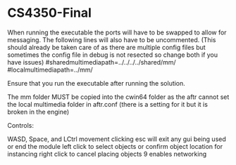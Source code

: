 # CS4350-Final

When running the executable the ports will have to be swapped to allow for messaging. The following lines will also have to be uncommented. (This should already be taken care of as there are multiple config files but sometimes the config file in debug is not resected so change both if you have issues)
#sharedmultimediapath=../../../../shared/mm/
#localmultimediapath=../mm/

Ensure that you run the executable after running the solution.

The mm folder MUST be copied into the cwin64 folder as the aftr cannot set the local multimedia folder in aftr.conf (there is a setting for it but it is broken in the engine)

Controls:

WASD, Space, and LCtrl movement
clicking esc will exit any gui being used or end the module
left click to select objects or confirm object location for instancing
right click to cancel placing objects
9 enables networking

